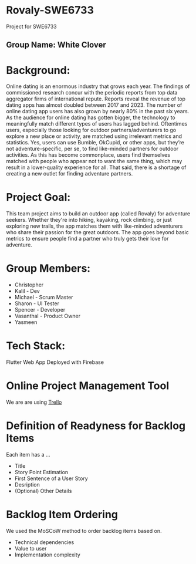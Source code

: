 # Rovaly-SWE6733
Project for SWE6733

## Group Name: White Clover
# Background:
Online dating is an enormous industry that grows each year. The findings of commissioned research concur with the periodic reports from top data aggregator firms of international repute. Reports reveal the revenue of top dating apps has almost doubled between 2017 and 2023. The number of online dating app users has also grown by nearly 80% in the past six years. As the audience for online dating has gotten bigger, the technology to meaningfully match different types of users has lagged behind. Oftentimes users, especially those looking for outdoor partners/adventurers to go explore a new place or activity, are matched using irrelevant metrics and statistics. Yes, users can use Bumble, OkCupid, or other apps, but they’re not adventure-specific, per se, to find like-minded partners for outdoor activities. As this has become commonplace, users find themselves matched with people who appear not to want the same thing, which may result in a lower-quality experience for all. That said, there is a shortage of creating a new outlet for finding adventure partners.
 
# Project Goal:
This team project aims to build an outdoor app (called Rovaly) for adventure seekers. Whether they're into hiking, kayaking, rock climbing, or just exploring new trails, the app matches them with like-minded adventurers who share their passion for the great outdoors. The app goes beyond basic metrics to ensure people find a partner who truly gets their love for adventure. 

# Group Members:
- Christopher
- Kalil - Dev
- Michael - Scrum Master
- Sharon - UI Tester
- Spencer - Developer
- Vasanthal - Product Owner
- Yasmeen

# Tech Stack:
Flutter Web App Deployed with Firebase

# Online Project Management Tool
We are are using <a href="https://trello.com/b/vpFGW9uC/swe-6733">Trello</a>

# Definition of Readyness for Backlog Items
Each item has a ...
-  Title
-  Story Point Estimation
-  First Sentence of a User Story
-  Desription
-  (Optional) Other Details

# Backlog Item Ordering
We used the MoSCoW method to order backlog items based on.
- Technical dependencies
- Value to user
- Implementation complexity

